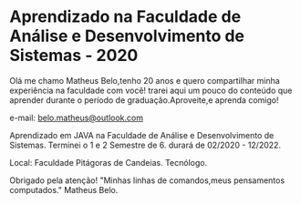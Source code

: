 # Aprendizado na Faculdade de Análise e Desenvolvimento de Sistemas - 2020

Olá me chamo Matheus Belo,tenho 20 anos e quero compartilhar minha experiência na faculdade com você!
trarei aqui um pouco do conteúdo que aprender durante o período de graduação.Aproveite,e aprenda comigo!

e-mail: belo.matheus@outlook.com

Aprendizado em JAVA na Faculdade de Análise e Desenvolvimento de Sistemas.
Terminei o 1 e 2 Semestre de 6.
durará de 02/2020 - 12/2022.

Local: Faculdade Pitágoras de Candeias.
Tecnólogo.

Obrigado pela atenção!
"Minhas linhas de comandos,meus pensamentos computados." Matheus Belo.
